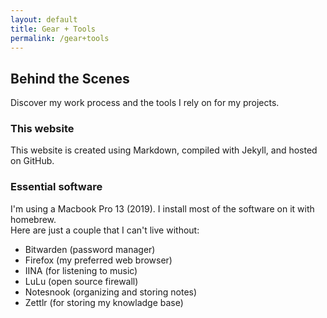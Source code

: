 ```yaml
---
layout: default
title: Gear + Tools
permalink: /gear+tools
---
```


## Behind the Scenes
Discover my work process and the tools I rely on for my projects.
### This website
This website is created using Markdown, compiled with Jekyll, and hosted on GitHub.
### Essential software
I'm using a Macbook Pro 13 (2019). I install most of the software on it with homebrew.  
Here are just a couple that I can't live without:
- Bitwarden (password manager)
- Firefox (my preferred web browser)
- IINA (for listening to music)
- LuLu (open source firewall)
- Notesnook (organizing and storing notes)
- Zettlr (for storing my knowladge base)

